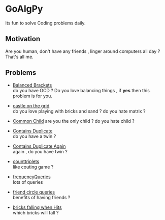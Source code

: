 # GoAlgPy

Its fun to solve Coding problems daily.

## Motivation

Are you human, don't have any friends , linger around computers all day ? That's all me.

## Problems

- [Balanced Brackets](https://github.com/blunderthunder/GoAlgPy/blob/0d40b941e4b53c4a1e86aff69a104a9d8972b6fe/balanced_brackets/readme.md)  
do you have OCD ? Do you love balancing things , if **yes** then this problem is for you.

- [castle on the grid](https://github.com/blunderthunder/GoAlgPy/blob/a5b9d6e8a60b351d5fd8b4b1c7afd33abbf35cff/castle_on_the_grid/readme.md)  
do you love playing with bricks and sand ? do you hate matrix ?

- [Common Child](https://github.com/blunderthunder/GoAlgPy/blob/dc43e09022f0eb9e892b312210fa1f4665a692ef/common_child/readme.md)
are you the only child ? do you hate child ?

- [Contains Duplicate](https://github.com/blunderthunder/GoAlgPy/blob/3e351d85bd04fb2175f670e97f6b636e9acc8abc/contains_duplicate_1/readme.md)  
do you have a twin ?

- [Contains Duplicate Again](https://github.com/blunderthunder/GoAlgPy/blob/17237e2decbde6d2e45402484e31396b9336d0e9/contains_duplicate_2/readme.md)  
again , do you have twin ?

- [counttriplets](https://github.com/blunderthunder/GoAlgPy/blob/6e067e72decc2264bbb52d9d7519e1e89085dea5/counttriplets/readme.md)  
like couting game ?

- [frequencyQueries](https://github.com/blunderthunder/GoAlgPy/blob/30fa50630d8bbbf27b8c5bd86c772e0b9e5ec1b3/frequencyQueries/readme.md)  
lots of queries

- [friend circle queries](https://github.com/blunderthunder/GoAlgPy/blob/f217b294d3ba82a01a0d411bd6ad489a68400673/friend_circle_quries/readme.md)  
benefits of having friends ?

- [bricks falling when Hits](https://github.com/blunderthunder/GoAlgPy/blob/6bf32eb96bb04a31be2e486708b68cf688403566/bricks_falling_when_hit/readme.md)  
which bricks will fall ?